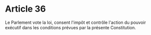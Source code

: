 # Article 36

Le Parlement vote la loi, consent l'impôt et contrôle l'action du pouvoir exécutif dans les conditions prévues par la présente Constitution.